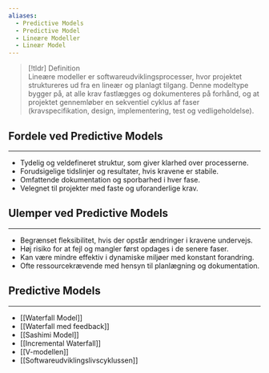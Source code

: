```yaml
---
aliases:
  - Predictive Models
  - Predictive Model
  - Lineære Modeller
  - Lineær Model
---
```


>[!tldr] Definition  
Lineære modeller er softwareudviklingsprocesser, hvor projektet struktureres ud fra en lineær og planlagt tilgang. Denne modeltype bygger på, at alle krav fastlægges og dokumenteres på forhånd, og at projektet gennemløber en sekventiel cyklus af faser (kravspecifikation, design, implementering, test og vedligeholdelse). 

## Fordele ved Predictive Models
---
- Tydelig og veldefineret struktur, som giver klarhed over processerne.
- Forudsigelige tidslinjer og resultater, hvis kravene er stabile.
- Omfattende dokumentation og sporbarhed i hver fase.
- Velegnet til projekter med faste og uforanderlige krav.

## Ulemper ved Predictive Models
---
- Begrænset fleksibilitet, hvis der opstår ændringer i kravene undervejs.
- Høj risiko for at fejl og mangler først opdages i de senere faser.
- Kan være mindre effektiv i dynamiske miljøer med konstant forandring.
- Ofte ressourcekrævende med hensyn til planlægning og dokumentation.

## Predictive Models 
---
- [[Waterfall Model]]
- [[Waterfall med feedback]]
- [[Sashimi Model]]
- [[Incremental Waterfall]]
- [[V-modellen]]
- [[Softwareudviklingslivscyklussen]]
